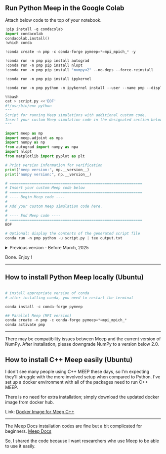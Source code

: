 ## Run Python Meep in the Google Colab

Attach below code to the top of your notebook. 

```python
!pip install -q condacolab
import condacolab
condacolab.install()
!which conda

!conda create -n pmp -c conda-forge pymeep=*=mpi_mpich_* -y

!conda run -n pmp pip install autograd
!conda run -n pmp pip install nlopt
!conda run -n pmp pip install "numpy<2" --no-deps --force-reinstall

!conda run -n pmp pip install ipykernel

!conda run -n pmp python -m ipykernel install --user --name pmp --display-name "Python (pmp)"
```

``` python
%%bash
cat > script.py <<'EOF'
#!/usr/bin/env python
"""
Script for running Meep simulations with additional custom code.
Insert your custom Meep simulation code in the designated section below.
"""

import meep as mp
import meep.adjoint as mpa
import numpy as np
from autograd import numpy as npa
import nlopt
from matplotlib import pyplot as plt

# Print version information for verification
print("meep version:", mp.__version__)
print("numpy version:", np.__version__)

# ============================================================
# Insert your custom Meep code below
# ============================================================
# ---- Begin Meep code ----
#
# Add your custom Meep simulation code here.
#
# ---- End Meep code ----
# ============================================================
EOF

# Optional: display the contents of the generated script file
conda run -n pmp python -u script.py | tee output.txt
```



<details>
<summary>Previous version - Before March, 2025</summary>
<div markdown="1">

```python
# install conda
!pip install -q condacolab
import condacolab
condacolab.install()
!which conda

# install meep (python)
!conda install -c conda-forge pymeep 

## Parallel Meep (MPI version)
!conda create -n pmp -c conda-forge pymeep=*=mpi_mpich_*
!conda activate pmp

# Install Additional Packages just in case
!pip install nlopt
```

</div>
</details>


Done.
Enjoy !


---

## How to install Python Meep locally (Ubuntu)

``` python

# install appropriate version of conda
# after installing conda, you need to restart the terminal

conda install -c conda-forge pymeep 

## Parallel Meep (MPI version)
conda create -n pmp -c conda-forge pymeep=*=mpi_mpich_*
conda activate pmp
```

---

There may be compatibility issues between Meep and the current version of NumPy. After installation, please downgrade NumPy to a version below 2.0.

##  How to install C++ Meep easily (Ubuntu)

I don't see many people using C++ MEEP these days, so I'm expecting they'll struggle with the more involved setup when compared to Python.
I've set up a docker environment with all of the packages need to run C++ MEEP. 

There is no need for extra installation; simply download the updated docker image from docker hub.

Link: [Docker Image for Meep C++](https://hub.docker.com/r/latteishorse/eidl)


---
The Meep Docs installation codes are fine but a bit complicated for beginners. 
[Meep Docs](https://meep.readthedocs.io/en/latest/Installation/)

So, I shared the code because I want researchers who use Meep to be able to use it easily.
